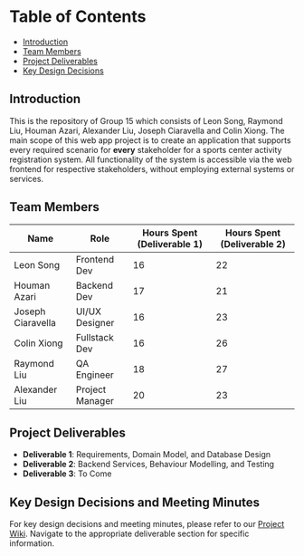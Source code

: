 # Table of Contents

- [Introduction](#introduction)
- [Team Members](#team-members)
- [Project Deliverables](#project-deliverables)
- [Key Design Decisions](#key-design-decisions)

## Introduction <a name="introduction"></a>
This is the repository of Group 15 which consists of Leon Song, Raymond Liu, Houman Azari, Alexander Liu, Joseph Ciaravella and Colin Xiong. The main scope of this web app project is to create an application that supports every required scenario for **every** stakeholder for a sports center activity registration system. All functionality of the system is  accessible via the web frontend for respective stakeholders, without employing external systems or services.

## Team Members <a name="team-members"></a>

| Name              | Role            | Hours Spent (Deliverable 1) | Hours Spent (Deliverable 2) |
|-------------------|-----------------|-----------------------------|-----------------------------|
| Leon Song         | Frontend Dev    | 16                          | 22                          |
| Houman Azari      | Backend Dev     | 17                          | 21                          |
| Joseph Ciaravella | UI/UX Designer  | 16                          | 23                          |
| Colin Xiong       | Fullstack Dev   | 16                          | 26                          |
| Raymond Liu       | QA Engineer     | 18                          | 27                          |
| Alexander Liu     | Project Manager | 20                          | 23                          |

## Project Deliverables <a name="project-deliverables"></a>

- **Deliverable 1**: Requirements, Domain Model, and Database Design
- **Deliverable 2**: Backend Services, Behaviour Modelling, and Testing
- **Deliverable 3**: To Come

## Key Design Decisions and Meeting Minutes <a name="key-design-decisions"></a>

For key design decisions and meeting minutes, please refer to our [Project Wiki](../../wiki). Navigate to the appropriate deliverable section for specific information.

